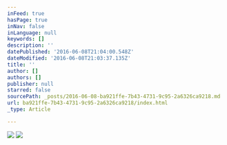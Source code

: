 ```yaml
---
inFeed: true
hasPage: true
inNav: false
inLanguage: null
keywords: []
description: ''
datePublished: '2016-06-08T21:04:00.548Z'
dateModified: '2016-06-08T21:03:37.135Z'
title: ''
author: []
authors: []
publisher: null
starred: false
sourcePath: _posts/2016-06-08-ba921ffe-7b43-4731-9c95-2a6326ca9218.md
url: ba921ffe-7b43-4731-9c95-2a6326ca9218/index.html
_type: Article

---
```

![](https://the-grid-user-content.s3-us-west-2.amazonaws.com/f6af6561-f771-4f59-a60e-22e280bb5f3a.jpg)
![](https://the-grid-user-content.s3-us-west-2.amazonaws.com/9ea36f2c-982f-462d-8022-735c2a1c2e2f.jpg)